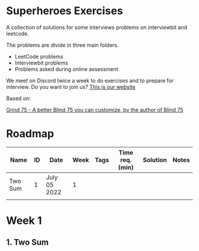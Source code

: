 # Superheroes Exercises

A collection of solutions for some interviews problems on interviewbit and leetcode.

The problems are divide in three main folders.

- LeetCode problems
- Interviewbit problems
- Problems asked during online assessment

We meet on Discord twice a week to do exercises and to prepare for interview. 
Do you want to join us? [This is our website](https://www.superheroesvalley.fun/)

Based on: 

[Grind 75 - A better Blind 75 you can customize, by the author of Blind 75](https://www.techinterviewhandbook.org/grind75?hours=20&order=topics&weeks=8)

# Roadmap

| Name | ID | Date | Week | Tags | Time req. (min) | Solution | Notes |
| --- | --- | --- | --- | --- | --- | --- | --- |
| Two Sum | 1 | July 05 2022 | 1 |  |  |  |  |
|  |  |  |  |  |  |  |  |

# Week 1

## 1. Two Sum